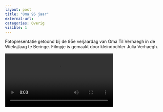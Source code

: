 ```yaml
---
layout: post
title: "Oma 95 jaar"
external-url:
categories: Overig
visible: 1
---
```


Fotopresentatie getoond bij de 95e verjaardag van Oma Til Verhaegh in de Wieksjlaag te Beringe.
Filmpje is gemaakt door kleindochter Julia Verhaegh.

<p class="aligncenter">
<video width="70%" preload='metadata' controls >
<source src="/assets/overig/oma_95_jaar Het_Dorp.webm#t=0.001" type="video/webm; codecs=vp9.0,opus"/>
<source src="/assets/overig/oma 95_jaar_Het_Dorp.m4v#t=0.001" type="video/mp4; codecs=avc1.64001F,mp4a.40.2"/>
</video>
</p>
